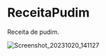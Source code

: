 # ReceitaPudim
Receita de pudim.

![Screenshot_20231020_141127](https://github.com/CristianoFranca1976/ReceitaPudim/assets/135919856/dcb02384-6399-4643-8e95-6d656bfdb404)
